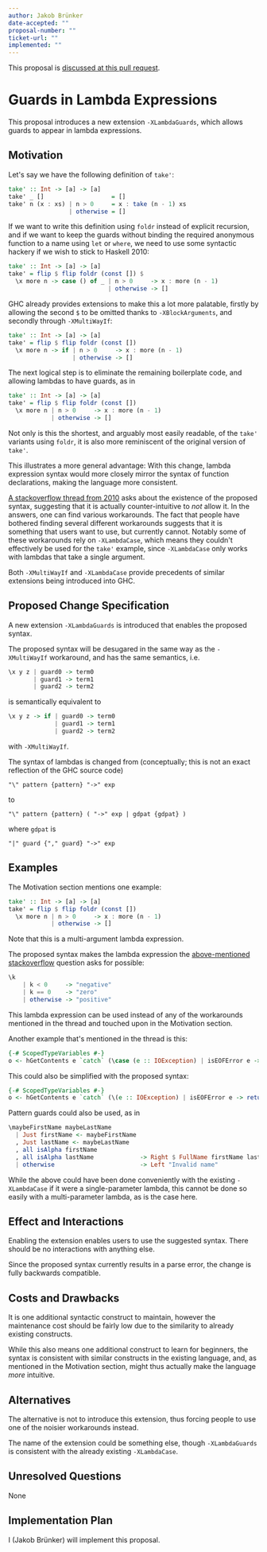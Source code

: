 ```yaml
---
author: Jakob Brünker
date-accepted: ""
proposal-number: ""
ticket-url: ""
implemented: ""
---
```


This proposal is [discussed at this pull request](https://github.com/ghc-proposals/ghc-proposals/pull/302).

# Guards in Lambda Expressions

This proposal introduces a new extension `-XLambdaGuards`, which allows guards
to appear in lambda expressions.

## Motivation

Let's say we have the following definition of `take'`:

```Haskell
take' :: Int -> [a] -> [a]
take' _ []                   = []
take' n (x : xs) | n > 0     = x : take (n - 1) xs
                 | otherwise = []
```

If we want to write this definition using `foldr` instead of explicit
recursion, and if we want to keep the guards without binding the required
anonymous function to a name using `let` or `where`, we need to use some
syntactic hackery if we wish to stick to Haskell 2010:

```Haskell
take' :: Int -> [a] -> [a]
take' = flip $ flip foldr (const []) $
  \x more n -> case () of _ | n > 0     -> x : more (n - 1)
                            | otherwise -> []
```

GHC already provides extensions to make this a lot more palatable, firstly by
allowing the second `$` to be omitted thanks to `-XBlockArguments`, and
secondly through `-XMultiWayIf`:

```Haskell
take' :: Int -> [a] -> [a]
take' = flip $ flip foldr (const [])
  \x more n -> if | n > 0     -> x : more (n - 1)
                  | otherwise -> []
```

The next logical step is to eliminate the remaining boilerplate code, and
allowing lambdas to have guards, as in


```Haskell
take' :: Int -> [a] -> [a]
take' = flip $ flip foldr (const [])
  \x more n | n > 0     -> x : more (n - 1)
            | otherwise -> []
```

Not only is this the shortest, and arguably most easily readable, of the
`take'` variants using `foldr`, it is also more reminiscent of the original
version of `take'`.

This illustrates a more general advantage: With this change, lambda expression
syntax would more closely mirror the syntax of function declarations, making
the language more consistent.

[A stackoverflow thread from
2010](https://stackoverflow.com/questions/3416475/haskell-guards-on-lambda-functions)
asks about the existence of the proposed syntax, suggesting that it is actually
counter-intuitive to *not* allow it. In the answers, one can find various
workarounds. The fact that people have bothered finding several different
workarounds suggests that it is something that users want to use, but currently
cannot. Notably some of these workarounds rely on `-XLambdaCase`, which means
they couldn't effectively be used for the `take'` example, since `-XLambdaCase`
only works with lambdas that take a single argument.

Both `-XMultiWayIf` and `-XLambdaCase` provide precedents of similar extensions
being introduced into GHC.

## Proposed Change Specification

A new extension `-XLambdaGuards` is introduced that enables the proposed
syntax.

The proposed syntax will be desugared in the same way as the `-XMultiWayIf`
workaround, and has the same semantics, i.e.

```Haskell
\x y z | guard0 -> term0
       | guard1 -> term1
       | guard2 -> term2
```

is semantically equivalent to

```Haskell
\x y z -> if | guard0 -> term0
             | guard1 -> term1
             | guard2 -> term2
```

with `-XMultiWayIf`.

The syntax of lambdas is changed from (conceptually; this is not an exact
reflection of the GHC source code)

```
"\" pattern {pattern} "->" exp
```

to

```
"\" pattern {pattern} ( "->" exp | gdpat {gdpat} )
```

where `gdpat` is
```
"|" guard {"," guard} "->" exp
```

## Examples

The Motivation section mentions one example:

```Haskell
take' :: Int -> [a] -> [a]
take' = flip $ flip foldr (const [])
  \x more n | n > 0     -> x : more (n - 1)
            | otherwise -> []
```

Note that this is a multi-argument lambda expression.

The proposed syntax makes the lambda expression the [above-mentioned
stackoverflow](https://stackoverflow.com/questions/3416475/haskell-guards-on-lambda-functions)
question asks for possible:

```Haskell
\k
    | k < 0     -> "negative"
    | k == 0    -> "zero"
    | otherwise -> "positive"
```

This lambda expression can be used instead of any of the workarounds mentioned
in the thread and touched upon in the Motivation section.

Another example that's mentioned in the thread is this:

```Haskell
{-# ScopedTypeVariables #-}
o <- hGetContents e `catch` (\case (e :: IOException) | isEOFError e -> return "")
```

This could also be simplified with the proposed syntax:

```Haskell
{-# ScopedTypeVariables #-}
o <- hGetContents e `catch` (\(e :: IOException) | isEOFError e -> return "")
```

Pattern guards could also be used, as in

```Haskell
\maybeFirstName maybeLastName
  | Just firstName <- maybeFirstName
  , Just lastName <- maybeLastName
  , all isAlpha firstName
  , all isAlpha lastName             -> Right $ FullName firstName lastName
  | otherwise                        -> Left "Invalid name"
```

While the above could have been done conveniently with the existing
`-XLambdaCase` if it were a single-parameter lambda, this cannot be done so
easily with a multi-parameter lambda, as is the case here.

## Effect and Interactions

Enabling the extension enables users to use the suggested syntax. There should
be no interactions with anything else.

Since the proposed syntax currently results in a parse error, the change is
fully backwards compatible.

## Costs and Drawbacks

It is one additional syntactic construct to maintain, however the maintenance
cost should be fairly low due to the similarity to already existing constructs.

While this also means one additional construct to learn for beginners, the
syntax is consistent with similar constructs in the existing language, and, as
mentioned in the Motivation section, might thus actually make the language *more*
intuitive.

## Alternatives

The alternative is not to introduce this extension, thus forcing people to
use one of the noisier workarounds instead.

The name of the extension could be something else, though `-XLambdaGuards` is
consistent with the already existing `-XLambdaCase`.

## Unresolved Questions

None

## Implementation Plan

I (Jakob Brünker) will implement this proposal.

